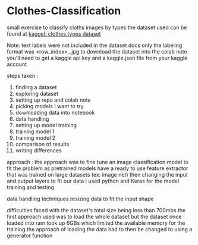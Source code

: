 # Clothes-Classification
small exercise to classify cloths images by types
the dataset used can be found at [kaggel: clothes types dataset](https://www.kaggle.com/datasets/salil007/caavo)

Note: 
text labels were not included in the dataset docs
only the labeling format was <row_index>_<classnumber>.jpg
to download the dataset into the colab note you'll need to get a kaggle api key and a kaggle.json file from your kaggle account 

steps taken :
1. finding a dataset
2. exploring dataset 
3. setting up repo and colab note 
4. picking models I want to try 
5. downloading data into notebook
6. data handling
7. setting up model training 
8. training model 1 
9. training model 2 
10. comparison of results  
11. writing differences 

approach :
the approach was to fine tune an image classification model to fit the problem 
as pretrained models have a ready to use feature extractor that was trained on large datasets (ex: image net)
then changing the input and output layers to fit our data 
I used python and Keras for the model training and testing 

data handling techniques 
resizing data to fit the input shape 

difficulties faced 
with the dataset's total size being less than 700mbs the first approach used was to load the whole dataset 
but the dataset once loaded into ram took up 6GBs which limited the available memory for the training 
the approach of loading the data had to then be changed to using a generator function